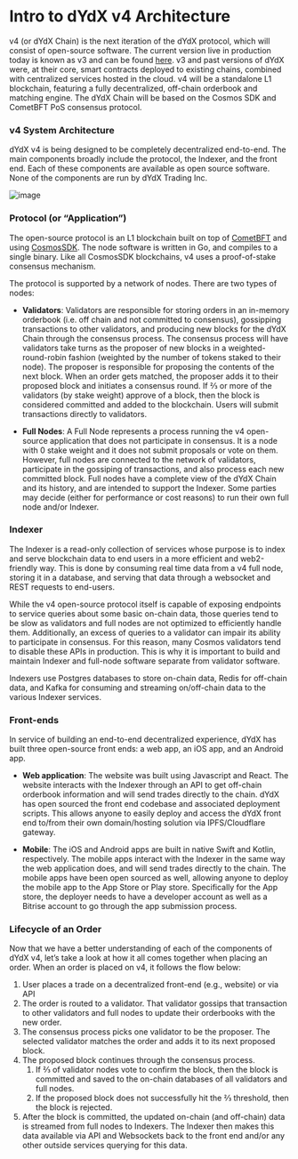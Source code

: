 # Intro to dYdX v4 Architecture

v4 (or dYdX Chain) is the next iteration of the dYdX protocol, which will consist of open-source software. The current version live in production today is known as v3 and can be found [here](https://trade.dydx.exchange/?utm_source=dydx-website&utm_medium=blog&utm_content=v4-technical-architecture-overview). v3 and past versions of dYdX were, at their core, smart contracts deployed to existing chains, combined with centralized services hosted in the cloud. v4 will be a standalone L1 blockchain, featuring a fully decentralized, off-chain orderbook and matching engine. The dYdX Chain will be based on the Cosmos SDK and CometBFT PoS consensus protocol.

### v4 System Architecture

dYdX v4 is being designed to be completely decentralized end-to-end. The main components broadly include the protocol, the Indexer, and the front end. Each of these components are available as open source software. None of the components are run by dYdX Trading Inc.

![image](https://github.com/dydxprotocol/v4-documentation/assets/130097657/e9a54253-e7fa-44ab-97c5-ae1ce7cae320)

### Protocol (or “Application”)
The open-source protocol is an L1 blockchain built on top of [CometBFT](https://dydx.exchange/blog/v4-technical-architecture-overview#:~:text=on%20top%20of-,CometBFT,-and%20using%20CosmosSDK) and using [CosmosSDK](https://v1.cosmos.network/sdk). The node software is written in Go, and compiles to a single binary. Like all CosmosSDK blockchains, v4 uses a proof-of-stake consensus mechanism. 

The protocol is supported by a network of nodes. There are two types of nodes:

- **Validators**: Validators are responsible for storing orders in an in-memory orderbook (i.e. off chain and not committed to consensus), gossipping transactions to other validators, and producing new blocks for the dYdX Chain through the consensus process. The consensus process will have validators take turns as the proposer of new blocks in a weighted-round-robin fashion (weighted by the number of tokens staked to their node). The proposer is responsible for proposing the contents of the next block. When an order gets matched, the proposer adds it to their proposed block and initiates a consensus round. If ⅔ or more of the validators (by stake weight) approve of a block, then the block is considered committed and added to the blockchain. Users will submit transactions directly to validators.

- **Full Nodes**: A Full Node represents a process running the v4 open-source application that does not participate in consensus. It is a node with 0 stake weight and it does not submit proposals or vote on them. However, full nodes are connected to the network of validators, participate in the gossiping of transactions, and also process each new committed block. Full nodes have a complete view of the dYdX Chain and its history, and are intended to support the Indexer. Some parties may decide (either for performance or cost reasons) to run their own full node and/or Indexer.

### Indexer
The Indexer is a read-only collection of services whose purpose is to index and serve blockchain data to end users in a more efficient and web2-friendly way. This is done by consuming real time data from a v4 full node, storing it in a database, and serving that data through a websocket and REST requests to end-users.

While the v4 open-source protocol itself is capable of exposing endpoints to service queries about some basic on-chain data, those queries tend to be slow as validators and full nodes are not optimized to efficiently handle them. Additionally, an excess of queries to a validator can impair its ability to participate in consensus. For this reason, many Cosmos validators tend to disable these APIs in production. This is why it is important to build and maintain Indexer and full-node software separate from validator software.

Indexers use Postgres databases to store on-chain data, Redis for off-chain data, and Kafka for consuming and streaming on/off-chain data to the various Indexer services.

### Front-ends
In service of building an end-to-end decentralized experience, dYdX has built three open-source front ends: a web app, an iOS app, and an Android app.  

- **Web application**: The website was built using Javascript and React. The website interacts with the Indexer through an API to get off-chain orderbook information and will send trades directly to the chain. dYdX has open sourced the front end codebase and associated deployment scripts. This allows anyone to easily deploy and access the dYdX front end to/from their own domain/hosting solution via IPFS/Cloudflare gateway. 

- **Mobile**: The iOS and Android apps are built in native Swift and Kotlin, respectively. The mobile apps interact with the Indexer in the same way the web application does, and will send trades directly to the chain. The mobile apps have been open sourced as well, allowing anyone to deploy the mobile app to the App Store or Play store. Specifically for the App store, the deployer needs to have a developer account as well as a Bitrise account to go through the app submission process.

### Lifecycle of an Order
Now that we have a better understanding of each of the components of dYdX v4, let’s take a look at how it all comes together when placing an order. When an order is placed on v4, it follows the flow below:

1. User places a trade on a decentralized front-end (e.g., website) or via API
2. The order is routed to a validator. That validator gossips that transaction to other validators and full nodes to update their orderbooks with the new order.
3. The consensus process picks one validator to be the proposer. The selected validator matches the order and adds it to its next proposed block.
4. The proposed block continues through the consensus process. 
    1. If ⅔ of validator nodes vote to confirm the block, then the block is committed and saved to the on-chain databases of all validators and full nodes.
    2. If the proposed block does not successfully hit the ⅔ threshold, then the block is rejected.
5. After the block is committed, the updated on-chain (and off-chain) data is streamed from full nodes to Indexers. The Indexer then makes this data available via API and Websockets back to the front end and/or any other outside services querying for this data.
